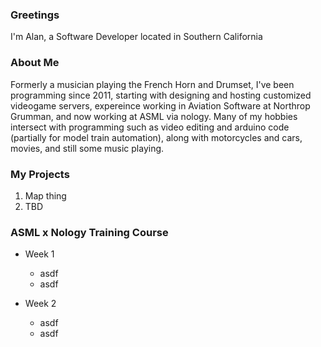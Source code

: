 ### Greetings

I'm Alan, a Software Developer located in Southern California

### About Me

Formerly a musician playing the French Horn and Drumset, I've been programming since 2011, starting with designing and hosting customized videogame servers, expereince working in Aviation Software at Northrop Grumman, and now working at ASML via nology. Many of my hobbies intersect with programming such as video editing and arduino code (partially for model train automation), along with motorcycles and cars, movies, and still some music playing.

### My Projects

1. Map thing
2. TBD

### ASML x Nology Training Course

- Week 1
  - asdf
  - asdf

- Week 2
  - asdf
  - asdf
